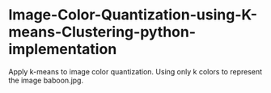 # Image-Color-Quantization-using-K-means-Clustering-python-implementation
 Apply k-means to image color quantization. Using only k colors to represent the image baboon.jpg.
